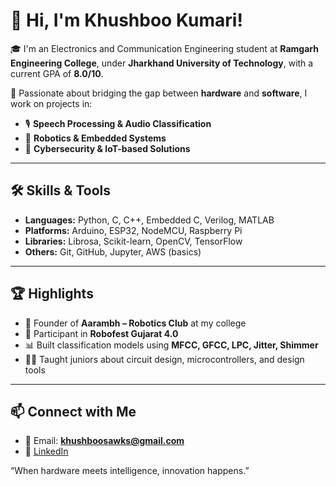 # 👋 Hi, I'm Khushboo Kumari!

🎓 I'm an Electronics and Communication Engineering student at **Ramgarh Engineering College**, under **Jharkhand University of Technology**, with a current GPA of **8.0/10**.

🚀 Passionate about bridging the gap between **hardware** and **software**, I work on projects in:
- 🎙️ **Speech Processing & Audio Classification**
- 🤖 **Robotics & Embedded Systems**
- 🔐 **Cybersecurity & IoT-based Solutions**

---

## 🛠️ Skills & Tools
- **Languages:** Python, C, C++, Embedded C, Verilog, MATLAB
- **Platforms:** Arduino, ESP32, NodeMCU, Raspberry Pi
- **Libraries:** Librosa, Scikit-learn, OpenCV, TensorFlow
- **Others:** Git, GitHub, Jupyter, AWS (basics)

---

## 🏆 Highlights
- 🔧 Founder of **Aarambh – Robotics Club** at my college
- 🤖 Participant in **Robofest Gujarat 4.0**
- 📊 Built classification models using **MFCC, GFCC, LPC, Jitter, Shimmer**
- 👩‍🏫 Taught juniors about circuit design, microcontrollers, and design tools

---

## 📫 Connect with Me
- 📧 Email: **khushboosawks@gmail.com**
- 🔗 [LinkedIn](https://www.linkedin.com/in/khushboo-kumari-3aa918292)
  
“When hardware meets intelligence, innovation happens.”



<!--
**KhushbooSawks/khushboosawks** is a ✨ _special_ ✨ repository because its `README.md` (this file) appears on your GitHub profile.

Here are some ideas to get you started:

- 🔭 I’m currently working on ...
- 🌱 I’m currently learning ...
- 👯 I’m looking to collaborate on ...
- 🤔 I’m looking for help with ...
- 💬 Ask me about ...
- 📫 How to reach me: ...
- 😄 Pronouns: ...
- ⚡ Fun fact: ...
-->
